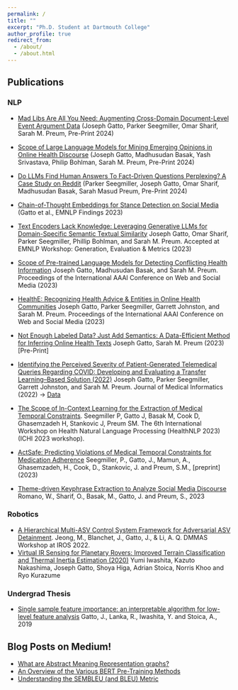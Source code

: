 ```yaml
---
permalink: /
title: ""
excerpt: "Ph.D. Student at Dartmouth College"
author_profile: true
redirect_from: 
  - /about/
  - /about.html
---
```


## Publications
### NLP 

- [Mad Libs Are All You Need: Augmenting Cross-Domain Document-Level Event Argument Data](https://arxiv.org/abs/2403.03304) (Joseph Gatto, Parker Seegmiller, Omar Sharif, Sarah M. Preum, Pre-Print 2024)

- [Scope of Large Language Models for Mining Emerging Opinions in Online Health Discourse](https://arxiv.org/abs/2403.03336) (Joseph Gatto, Madhusudan Basak, Yash Srivastava, Philip Bohlman, Sarah M. Preum, Pre-Print 2024)

- [Do LLMs Find Human Answers To Fact-Driven Questions Perplexing? A Case Study on Reddit](https://arxiv.org/abs/2404.01147) (Parker Seegmiller, Joseph Gatto, Omar Sharif, Madhusudan Basak, Sarah Masud Preum, Pre-Print 2024)

- [Chain-of-Thought Embeddings for Stance Detection on Social Media](https://aclanthology.org/2023.findings-emnlp.273) (Gatto et al., EMNLP Findings 2023)

- [Text Encoders Lack Knowledge: Leveraging Generative LLMs for Domain-Specific Semantic Textual Similarity](https://arxiv.org/pdf/2309.06541.pdf)
Joseph Gatto, Omar Sharif, Parker Seegmiller, Phillip Bohlman, and Sarah M. Preum. Accepted at EMNLP Workshop: Generation, Evaluation & Metrics (2023)

- [Scope of Pre-trained Language Models for Detecting Conflicting Health Information](https://ojs.aaai.org/index.php/ICWSM/article/view/22140)
Joseph Gatto, Madhusudan Basak, and Sarah M. Preum. Proceedings of the International AAAI Conference on Web and Social Media (2023)

- [HealthE: Recognizing Health Advice & Entities in Online Health Communities](https://ojs.aaai.org/index.php/ICWSM/article/view/22210) 
Joseph Gatto, Parker Seegmiller, Garrett Johnston, and Sarah M. Preum. Proceedings of the International AAAI Conference on Web and Social Media (2023)

- [Not Enough Labeled Data? Just Add Semantics: A Data-Efficient Method for Inferring Online Health Texts](https://arxiv.org/abs/2309.09877)
Joseph Gatto, Sarah M. Preum (2023) [Pre-Print]

- [Identifying the Perceived Severity of Patient-Generated Telemedical Queries Regarding COVID: Developing and Evaluating a Transfer Learning–Based Solution (2022)](https://medinform.jmir.org/2022/9/e37770)
Joseph Gatto, Parker Seegmiller, Garrett Johnston, and Sarah M. Preum. Journal of Medical Informatics (2022)
-> [Data](https://github.com/Persist-Lab/TelemedicalQueryClassification)

-  [The Scope of In-Context Learning for the Extraction of Medical Temporal Constraints](https://arxiv.org/abs/2303.09366). Seegmiller P, Gatto J, Basak M, Cook D, Ghasemzadeh H, Stankovic J, Preum SM. The 6th International Workshop on Health Natural Language Processing (HealthNLP 2023) (ICHI 2023 workshop).

- [ActSafe: Predicting Violations of Medical Temporal Constraints for Medication Adherence](https://arxiv.org/pdf/2301.07051.pdf) Seegmiller, P., Gatto, J., Mamun, A., Ghasemzadeh, H., Cook, D., Stankovic, J. and Preum, S.M., [preprint] (2023)

- [Theme-driven Keyphrase Extraction to Analyze Social Media Discourse](https://arxiv.org/pdf/2301.11508.pdf) Romano, W., Sharif, O., Basak, M., Gatto, J. and Preum, S., 2023


### Robotics
- [A Hierarchical Multi-ASV Control System Framework for Adversarial ASV Detainment](https://dcslgatech.github.io/iros22-multi-agent-workshop/contributed_papers/IROS22-DMMAS_paper_6832.pdf). Jeong, M., Blanchet, J., Gatto, J., & Li, A. Q.  DMMAS Workshop at IROS 2022. 
- [Virtual IR Sensing for Planetary Rovers: Improved Terrain Classification and Thermal Inertia Estimation (2020)](https://ras.papercept.net/images/temp/IROS/files/3127.pdf) 
Yumi Iwashita, Kazuto Nakashima, Joseph Gatto, Shoya Higa, Adrian Stoica, Norris Khoo and Ryo Kurazume


### Undergrad Thesis 
- [Single sample feature importance: an interpretable algorithm for low-level feature analysis](https://arxiv.org/abs/1911.11901) Gatto, J., Lanka, R., Iwashita, Y. and Stoica, A., 2019

## Blog Posts on Medium! 

- [What are Abstract Meaning Representation graphs?](https://medium.com/analytics-vidhya/what-are-abstract-meaning-representation-graphs-2a1149b6475a)
- [An Overview of the Various BERT Pre-Training Methods](https://medium.com/analytics-vidhya/an-overview-of-the-various-bert-pre-training-methods-c365512342d8)
- [Understanding the SEMBLEU (and BLEU) Metric](https://medium.com/analytics-vidhya/understanding-the-sembleu-and-bleu-metric-2e8a01cedcb3)

